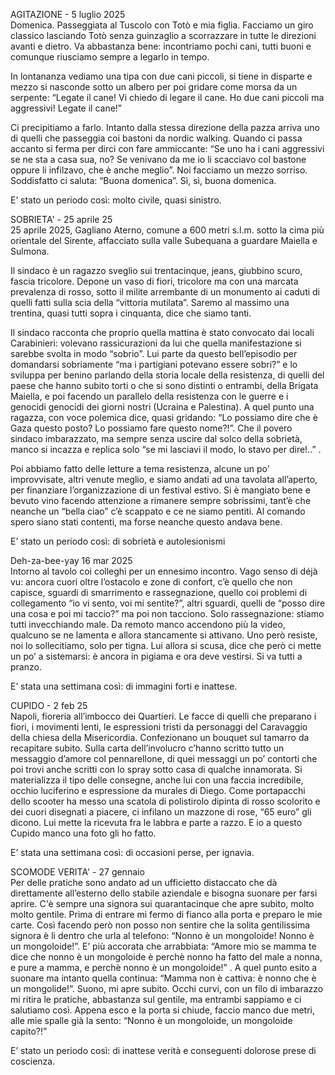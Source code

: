 
AGITAZIONE - 5 luglio 2025  
Domenica. Passeggiata al Tuscolo con Totò e mia figlia. Facciamo un giro classico lasciando Totò senza guinzaglio a scorrazzare in tutte le direzioni avanti e dietro. Va abbastanza bene: incontriamo pochi cani, tutti buoni e comunque riusciamo sempre a legarlo in tempo.

In lontananza vediamo una tipa con due cani piccoli, si tiene in disparte e mezzo si nasconde sotto un albero per poi gridare come morsa da un serpente: “Legate il cane! Vi chiedo di legare il cane. Ho due cani piccoli ma aggressivi! Legate il cane!”

Ci precipitiamo a farlo. Intanto dalla stessa direzione della pazza arriva uno di quelli che passeggia coi bastoni da nordic walking. Quando ci passa accanto si ferma per dirci con fare ammiccante: “Se uno ha i cani aggressivi se ne sta a casa sua, no? Se venivano da me io li scacciavo col bastone oppure li infilzavo, che è anche meglio”. Noi facciamo un mezzo sorriso. Soddisfatto ci saluta: “Buona domenica”. Sì, sì, buona domenica.

E’ stato un periodo così: molto civile, quasi sinistro.

SOBRIETA' - 25 aprile 25  
25 aprile 2025, Gagliano Aterno, comune a 600 metri s.l.m. sotto la cima più orientale del Sirente, affacciato sulla valle Subequana a guardare Maiella e Sulmona.

Il sindaco è un ragazzo sveglio sui trentacinque, jeans, giubbino scuro, fascia tricolore. Depone un vaso di fiori, tricolore ma con una marcata prevalenza di rosso, sotto il milite arrembante di un monumento ai caduti di quelli fatti sulla scia della “vittoria mutilata”. Saremo al massimo una trentina, quasi tutti sopra i cinquanta, dice che siamo tanti.

Il sindaco racconta che proprio quella mattina è stato convocato dai locali Carabinieri: volevano rassicurazioni da lui che quella manifestazione si sarebbe svolta in modo “sobrio”. Lui parte da questo bell’episodio per domandarsi sobriamente “ma i partigiani potevano essere sobri?” e lo sviluppa per benino parlando della storia locale della resistenza, di quelli del paese che hanno subito torti o che si sono distinti o entrambi, della Brigata Maiella, e poi facendo un parallelo della resistenza con le guerre e i genocidi genocidi dei giorni nostri (Ucraina e Palestina). A quel punto una ragazza, con voce polemica dice, quasi gridando: “Lo possiamo dire che è Gaza questo posto? Lo possiamo fare questo nome?!”. Che il povero sindaco imbarazzato, ma sempre senza uscire dal solco della sobrietà, manco si incazza e replica solo “se mi lasciavi il modo, lo stavo per dire!..” .

Poi abbiamo fatto delle letture a tema resistenza, alcune un po’ improvvisate, altri venute meglio, e siamo andati ad una tavolata all’aperto, per finanziare l’organizzazione di un festival estivo. Si è mangiato bene e bevuto vino facendo attenzione a rimanere sempre sobrissimi, tant’è che neanche un “bella ciao” c’è scappato e ce ne siamo pentiti. Al comando spero siano stati contenti, ma forse neanche questo andava bene.

E’ stato un periodo così: di sobrietà e autolesionismi

Deh-za-bee-yay 16 mar 2025  
Intorno al tavolo coi colleghi per un ennesimo incontro. Vago senso di déjà vu: ancora cuori oltre l’ostacolo e zone di confort, c’è quello che non capisce, sguardi di smarrimento e rassegnazione, quello coi problemi di collegamento “io vi sento, voi mi sentite?”, altri sguardi, quelli de “posso dire una cosa e poi mi taccio?” ma poi non tacciono. Solo rassegnazione: stiamo tutti invecchiando male. Da remoto manco accendono più la video, qualcuno se ne lamenta e allora stancamente si attivano. Uno però resiste, noi lo sollecitiamo, solo per tigna. Lui allora si scusa, dice che però ci mette un po’ a sistemarsi: è ancora in pigiama e ora deve vestirsi. Si va tutti a pranzo.

E’ stata una settimana così: di immagini forti e inattese.

CUPIDO - 2 feb 25  
Napoli, fioreria all’imbocco dei Quartieri. Le facce di quelli che preparano i fiori, i movimenti lenti, le espressioni tristi da personaggi del Caravaggio della chiesa della Misericordia. Confezionano un bouquet sul tamarro da recapitare subito. Sulla carta dell’involucro c’hanno scritto tutto un messaggio d’amore col pennarellone, di quei messaggi un po’ contorti che poi trovi anche scritti con lo spray sotto casa di qualche innamorata. Si materializza il tipo delle consegne, anche lui con una faccia incredibile, occhio luciferino e espressione da murales di Diego. Come portapacchi dello scooter ha messo una scatola di polistirolo dipinta di rosso scolorito e dei cuori disegnati a piacere, ci infilano un mazzone di rose, “65 euro” gli dicono. Lui mette la ricevuta fra le labbra e parte a razzo. E io a questo Cupido manco una foto gli ho fatto.

E’ stata una settimana così: di occasioni perse, per ignavia.

SCOMODE VERITA' - 27 gennaio  
Per delle pratiche sono andato ad un ufficietto distaccato che dà direttamente all’esterno dello stabile aziendale e bisogna suonare per farsi aprire. C'è sempre una signora sui quarantacinque che apre subito, molto molto gentile. Prima di entrare mi fermo di fianco alla porta e preparo le mie carte. Così facendo però non posso non sentire che la solita gentilissima signora è li dentro che urla al telefono: “Nonno è un mongoloide! Nonno è un mongoloide!”. E’ più accorata che arrabbiata: “Amore mio se mamma te dice che nonno è un mongoloide è perchè nonno ha fatto del male a nonna, e pure a mamma, e perchè nonno è un mongoloide!” . A quel punto esito a suonare ma intanto quella continua: “Mamma non è cattiva: è nonno che è un mongolide!”. Suono, mi apre subito. Occhi curvi, con un filo di imbarazzo mi ritira le pratiche, abbastanza sul gentile, ma entrambi sappiamo e ci salutiamo così. Appena esco e la porta si chiude, faccio manco due metri, alle mie spalle già la sento: “Nonno è un mongoloide, un mongoloide capito?!”

E’ stato un periodo così: di inattese verità e conseguenti dolorose prese di coscienza.
